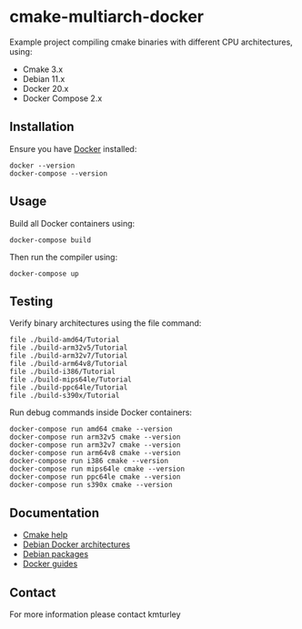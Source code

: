 # cmake-multiarch-docker

Example project compiling cmake binaries with different CPU architectures, using:

* Cmake 3.x
* Debian 11.x
* Docker 20.x
* Docker Compose 2.x


## Installation

Ensure you have [Docker](https://www.docker.com) installed:

    docker --version
    docker-compose --version


## Usage

Build all Docker containers using:

    docker-compose build

Then run the compiler using:

    docker-compose up


## Testing

Verify binary architectures using the file command:

    file ./build-amd64/Tutorial
    file ./build-arm32v5/Tutorial
    file ./build-arm32v7/Tutorial
    file ./build-arm64v8/Tutorial
    file ./build-i386/Tutorial
    file ./build-mips64le/Tutorial
    file ./build-ppc64le/Tutorial
    file ./build-s390x/Tutorial

Run debug commands inside Docker containers:

    docker-compose run amd64 cmake --version
    docker-compose run arm32v5 cmake --version
    docker-compose run arm32v7 cmake --version
    docker-compose run arm64v8 cmake --version
    docker-compose run i386 cmake --version
    docker-compose run mips64le cmake --version
    docker-compose run ppc64le cmake --version
    docker-compose run s390x cmake --version


## Documentation

* [Cmake help](https://cmake.org/cmake/help/latest)
* [Debian Docker architectures](https://hub.docker.com/_/debian)
* [Debian packages](https://packages.debian.org/stable)
* [Docker guides](https://docs.docker.com)


## Contact

For more information please contact kmturley
